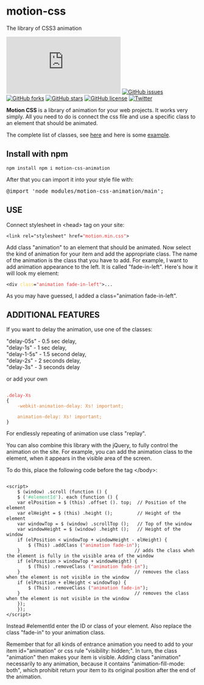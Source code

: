 # motion-css
The library of CSS3 animation

![GitHub file size in bytes](https://img.shields.io/github/size/pavlyukpetr/motion-css/motion.min.css?color=success&label=css%20file%20size)
[![GitHub issues](https://img.shields.io/github/issues/pavlyukpetr/motion-css)](https://github.com/pavlyukpetr/motion-css/issues)
[![GitHub forks](https://img.shields.io/github/forks/pavlyukpetr/motion-css)](https://github.com/pavlyukpetr/motion-css/network)
[![GitHub stars](https://img.shields.io/github/stars/pavlyukpetr/motion-css)](https://github.com/pavlyukpetr/motion-css/stargazers)
[![GitHub license](https://img.shields.io/github/license/pavlyukpetr/motion-css)](https://github.com/pavlyukpetr/motion-css/blob/master/LICENSE)
[![Twitter](https://img.shields.io/twitter/url/https/github.com/pavlyukpetr/motion-css?style=social)](https://twitter.com/intent/tweet?text=Wow:&url=https%3A%2F%2Fgithub.com%2Fpavlyukpetr%2Fmotion-css)

<b>Motion CSS</b> is a library of animation for your web projects. It works very simply.
All you need to do is connect the css file and use a specific class to an element that should be animated.</p>
<p>The complete list of classes, see <a href="http://pavliukpetro.github.io/motion-css/">here</a> and here is some <a href="http://pavliukpetro.github.io/motion-css/example.html">example</a>.
	
## Install with npm

<pre><code>npm install npm i motion-css-animation</code></pre>
<p>After that you can import it into your style file with:</p>
<div class="highlight highlight-source-css"><pre><span class="pl-k">@import</span> <span class="pl-s"><span class="pl-pds">'</span>node_modules/motion-css-animation/main<span class="pl-pds">'</span></span>;</pre></div>

## USE

<p>Connect stylesheet in &lt;head&gt; tag on your site:</p>

<pre><code>&lt;link rel="stylesheet" href=<span style="color:#E93838">"motion.min.css"</span>&gt;</code></pre>

<p>Add class "animation" to an element that should be animated. Now select the kind of animation for your item and add the appropriate class. 
The name of the animation is the class that you have to add.
For example, I want to add animation appearance to the left. It is called "fade-in-left". Here's how it will look my element:
</p>
<div class="highlight highlight-html"><pre><code>&lt;div <span style="color:#FFCE53;">class</span>=<span style="color:#E93838">"animation fade-in-left"</span>&gt;...</code></pre></div>

<p>As you may have guessed, I added a class="animation fade-in-left".</p>

## ADDITIONAL FEATURES

<p>If you want to delay the animation, use one of the classes:</p>

<p>"delay-05s" - 0.5 sec delay,<br> 
"delay-1s" - 1 sec delay,<br> 
"delay-1-5s" - 1.5 second delay,<br> 
"delay-2s" - 2 seconds delay,<br> 
"delay-3s" - 3 seconds delay</p>

<p>or add your own</p>

<pre><code>
<span style="color:#E93838">.delay-Xs</span>
{
    <span style="color:#D9843E">-webkit-animation-delay: Xs! important;<br>
    animation-delay: Xs! important;</span>
}</code></pre>

<p>For endlessly repeating of animation use class "replay".</p>

<p>You can also combine this library with the jQuery, to fully control the animation on the site. For example, you can add the animation class to the element, 
when it appears in the visible area of the screen.</p>

<p>To do this, place the following code before the tag &lt;/body&gt;:</p>

<pre><code>
&lt;script&gt;
	$ (window) .scroll (function () {
	$ (<span style="color:#48BD82">'#elementId'</span>). each (function () {
	var elPosition = $ (this) .offset (). top; 	// Position of the element
	var elHeight = $ (this) .height (); 		// Height of the element
	var windowTop = $ (window) .scrollTop (); 	// Top of the window
	var windowHeight = $ (window) .height (); 	// Height of the window
	if (elPosition < windowTop + windowHeight - elHeight) {
		$ (This) .addClass (<span style="color:#E93838">"animation fade-in"</span>);
	} 						                   // adds the class wheh the element is fully in the visible area of the window
	if (elPosition > windowTop + windowHeight) {
		$ (This) .removeClass (<span style="color:#E93838">"animation fade-in"</span>);
	} 						                   // removes the class when the element is not visible in the window
	if (elPosition + elHeight < windowTop) {
		$ (This) .removeClass (<span style="color:#E93838">"animation fade-in"</span>);
	} 						                   // removes the class when the element is not visible in the window
	});
	});
&lt;/script&gt;</code></pre>

<p>Instead #elementId enter the ID or class of your element. Also replace the class "fade-in" to your animation class.</p>

<p>Remember that for all kinds of entrance animation you need to add to your item id="animation" or css rule "visibility: hidden;". 
In turn, the class "animation" then makes your item is visible. 
Adding class "animation" necessarily to any animation, because it contains "animation-fill-mode: both", 
which prohibit return your item to its original position after the end of the animation.</p>

